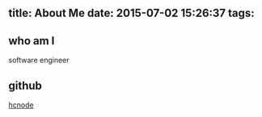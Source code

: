 title: About Me
date: 2015-07-02 15:26:37
tags:
---

## who am I
software engineer

## github
[hcnode](https://www.github.com/hcnode)

